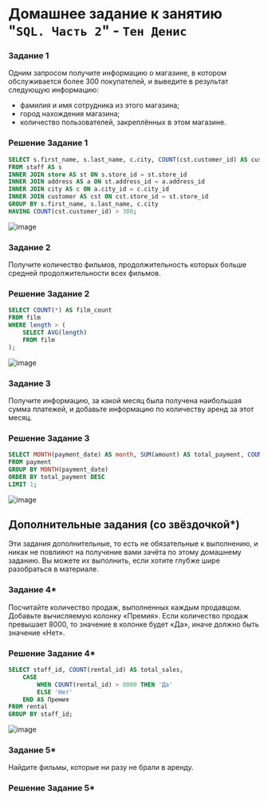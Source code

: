# Домашнее задание к занятию "`SQL. Часть 2`" - `Тен Денис`


### Задание 1

Одним запросом получите информацию о магазине, в котором обслуживается более 300 покупателей, и выведите в результат следующую информацию: 
- фамилия и имя сотрудника из этого магазина;
- город нахождения магазина;
- количество пользователей, закреплённых в этом магазине.

### Решение Задание 1

```sql
SELECT s.first_name, s.last_name, c.city, COUNT(cst.customer_id) AS customer_count
FROM staff AS s
INNER JOIN store AS st ON s.store_id = st.store_id
INNER JOIN address AS a ON st.address_id = a.address_id
INNER JOIN city AS c ON a.city_id = c.city_id
INNER JOIN customer AS cst ON cst.store_id = st.store_id
GROUP BY s.first_name, s.last_name, c.city
HAVING COUNT(cst.customer_id) > 300;
```
![image](https://github.com/killakazzak/12-04-sdb-hw/assets/32342205/a4a1bb1d-3afa-4030-a15b-b96e062a85b3)

### Задание 2

Получите количество фильмов, продолжительность которых больше средней продолжительности всех фильмов.

### Решение Задание 2

```sql
SELECT COUNT(*) AS film_count
FROM film
WHERE length > (
    SELECT AVG(length)
    FROM film
);
```
![image](https://github.com/killakazzak/12-04-sdb-hw/assets/32342205/a9ce1449-3bcc-44fd-a989-a62520fa60de)


### Задание 3

Получите информацию, за какой месяц была получена наибольшая сумма платежей, и добавьте информацию по количеству аренд за этот месяц.

### Решение Задание 3

```sql
SELECT MONTH(payment_date) AS month, SUM(amount) AS total_payment, COUNT(rental_id) AS rental_count
FROM payment
GROUP BY MONTH(payment_date)
ORDER BY total_payment DESC
LIMIT 1;
```
![image](https://github.com/killakazzak/12-04-sdb-hw/assets/32342205/3e99131a-0069-411a-8508-6909dc1acd7e)


## Дополнительные задания (со звёздочкой*)
Эти задания дополнительные, то есть не обязательные к выполнению, и никак не повлияют на получение вами зачёта по этому домашнему заданию. Вы можете их выполнить, если хотите глубже шире разобраться в материале.

### Задание 4*

Посчитайте количество продаж, выполненных каждым продавцом. Добавьте вычисляемую колонку «Премия». Если количество продаж превышает 8000, то значение в колонке будет «Да», иначе должно быть значение «Нет».

### Решение Задание 4*

```sql
SELECT staff_id, COUNT(rental_id) AS total_sales,
    CASE
        WHEN COUNT(rental_id) > 8000 THEN 'Да'
        ELSE 'Нет'
    END AS Премия
FROM rental
GROUP BY staff_id;
```
![image](https://github.com/killakazzak/12-04-sdb-hw/assets/32342205/75844d2e-bbe6-467d-a229-d2529fee6180)

### Задание 5*

Найдите фильмы, которые ни разу не брали в аренду.

### Решение Задание 5*







